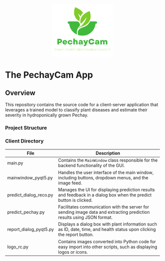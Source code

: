 <p align="center">
  <img src="icons/PechayCam App Logo.png" alt="Logo" width="200">
</p>

# The PechayCam App

## Overview

This repository contains the source code for a client-server application that leverages a trained model to classify plant diseases and estimate their severity in hydroponically grown Pechay.

### Project Structure
### Client Directory

| File                   | Description                                                                                                              |
|------------------------|--------------------------------------------------------------------------------------------------------------------------|
| main.py                | Contains the `MainWindow` class responsible for the backend functionality of the GUI.                                   |
| mainwindow_pyqt5.py   | Handles the user interface of the main window, including buttons, dropdown menus, and the image feed.                   |
| predict_dialog_reco.py| Manages the UI for displaying prediction results and feedback in a dialog box when the predict button is clicked.       |
| predict_pechay.py     | Facilitates communication with the server for sending image data and extracting prediction results using JSON format.   |
| report_dialog_pyqt5.py| Displays a dialog box with plant information such as ID, date, time, and health status upon clicking the report button. |
| logo_rc.py             | Contains images converted into Python code for easy import into other scripts, such as displaying logos or icons.       |

